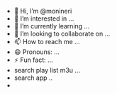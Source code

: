 - 👋 Hi, I’m @monineri
- 👀 I’m interested in ...
- 🌱 I’m currently learning ...
- 💞️ I’m looking to collaborate on ...
- 📫 How to reach me ...
- 😄 Pronouns: ...
- ⚡ Fun fact: ...
- search play list m3u ...
- search app ..
- 

<!---
monineri/monineri is a ✨ special ✨ repository because its `README.md` (this file) appears on your GitHub profile.
You can click the Preview link to take a look at your changes.
--->
